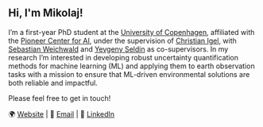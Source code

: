 ## Hi, I'm Mikolaj!

I’m a first-year PhD student at the [University of Copenhagen](https://www.ku.dk/en), affiliated with the [Pioneer Center for AI](https://www.aicentre.dk), under the supervision of [Christian Igel](https://christian-igel.github.io), with [Sebastian Weichwald](https://sweichwald.de) and [Yevgeny Seldin](https://sites.google.com/site/yevgenyseldin/home) as co-supervisors. In my research I’m interested in developing robust uncertainty quantification methods for machine learning (ML) and applying them to earth observation tasks with a mission to ensure that ML-driven environmental solutions are both reliable and impactful.

Please feel free to get in touch!

<p>
  🌍 <a href="https://mikmaz.github.io/">Website</a> |
  📧 <a href="mailto:mima@di.ku.dk">Email</a> |
  💼 <a href="https://www.linkedin.com/in/mmazurczyk/">LinkedIn</a>
</p>
